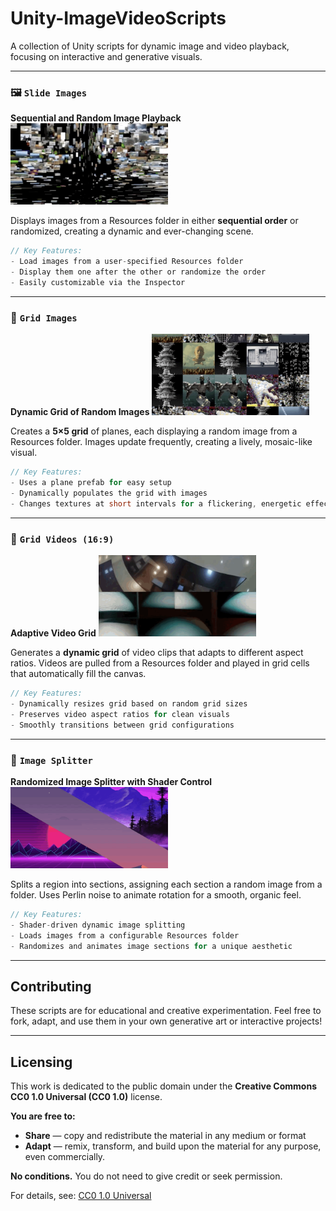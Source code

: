 
# Unity-ImageVideoScripts
A collection of Unity scripts for dynamic image and video playback, focusing on interactive and generative visuals.

---

### 🖼️ `Slide Images`
**Sequential and Random Image Playback**
<img src="README/1.gif" alt="Screenshot" width="50%" />

Displays images from a Resources folder in either **sequential order** or randomized, creating a dynamic and ever-changing scene.

```csharp
// Key Features:
- Load images from a user-specified Resources folder
- Display them one after the other or randomize the order
- Easily customizable via the Inspector
```

---

### 🎲 `Grid Images`
**Dynamic Grid of Random Images**
<img src="README/2.gif" alt="Screenshot" width="50%" />

Creates a **5×5 grid** of planes, each displaying a random image from a Resources folder. Images update frequently, creating a lively, mosaic-like visual.

```csharp
// Key Features:
- Uses a plane prefab for easy setup
- Dynamically populates the grid with images
- Changes textures at short intervals for a flickering, energetic effect
```

---

### 🎥 `Grid Videos (16:9)`
**Adaptive Video Grid**
<img src="README/3.gif" alt="Screenshot" width="50%" />

Generates a **dynamic grid** of video clips that adapts to different aspect ratios. Videos are pulled from a Resources folder and played in grid cells that automatically fill the canvas.

```csharp
// Key Features:
- Dynamically resizes grid based on random grid sizes
- Preserves video aspect ratios for clean visuals
- Smoothly transitions between grid configurations
```

---

### 🌄 `Image Splitter`
**Randomized Image Splitter with Shader Control**
<img src="README/4.gif" alt="Screenshot" width="50%" />

Splits a region into sections, assigning each section a random image from a folder. Uses Perlin noise to animate rotation for a smooth, organic feel.

```csharp
// Key Features:
- Shader-driven dynamic image splitting
- Loads images from a configurable Resources folder
- Randomizes and animates image sections for a unique aesthetic
```

---

## Contributing
These scripts are for educational and creative experimentation. Feel free to fork, adapt, and use them in your own generative art or interactive projects!

---

## Licensing
This work is dedicated to the public domain under the **Creative Commons CC0 1.0 Universal (CC0 1.0)** license.

**You are free to:**
- **Share** — copy and redistribute the material in any medium or format  
- **Adapt** — remix, transform, and build upon the material for any purpose, even commercially.

**No conditions.** You do not need to give credit or seek permission.

For details, see: [CC0 1.0 Universal](https://creativecommons.org/publicdomain/zero/1.0/)